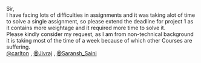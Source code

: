 Sir,  
I have facing lots of difficulties in assignments and it was taking alot of
time to solve a single assignment, so please extend the deadline for project 1
as it contains more weightage and it required more time to solve it.  
Please kindly consider my request, as I am from non-technical background it is
taking most of the time of a week because of which other Courses are
suffering.  
[@carlton](/u/carlton) , [@Jivraj](/u/jivraj) ,
[@Saransh_Saini](/u/saransh_saini)